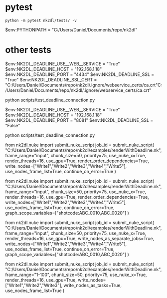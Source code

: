 # pytest
    python -m pytest nk2dl/tests/ -v


$env:PYTHONPATH = "C:/Users/Daniel/Documents/repo/nk2dl"

# other tests

$env:NK2DL_DEADLINE_USE__WEB__SERVICE = "True"
$env:NK2DL_DEADLINE_HOST = "192.168.1.18"
$env:NK2DL_DEADLINE_PORT = "4434"
$env:NK2DL_DEADLINE_SSL = "True"
$env:NK2DL_DEADLINE_SSL_CERT = "C:/Users/Daniel/Documents/repo/nk2dl/.ignore/webservice_certs/ca.crt"C:/Users/Daniel/Documents/repo/nk2dl/.ignore/webservice_certs/ca.crt"

python scripts/test_deadline_connection.py



$env:NK2DL_DEADLINE_USE__WEB__SERVICE = "True"
$env:NK2DL_DEADLINE_HOST = "192.168.1.18"
$env:NK2DL_DEADLINE_PORT = "8081"
$env:NK2DL_DEADLINE_SSL = "False"

python scripts/test_deadline_connection.py


from nk2dl.nuke import submit_nuke_script
job_id = submit_nuke_script(
    "C:/Users/Daniel/Documents/repo/nk2dl/examples/renderWithDeadline.nk",
    frame_range="input",
    chunk_size=50,
    priority=75,
    use_nuke_x=True,
    render_threads=16,
    use_gpu=True,
    render_order_dependencies=True,
    write_nodes=["Write1","Write2","Write3","Write4","Write5"],
    use_nodes_frame_list=True,
    continue_on_error=True
)

from nk2dl.nuke import submit_nuke_script
job_id = submit_nuke_script(
    "C:/Users/Daniel/Documents/repo/nk2dl/examples/renderWithDeadline.nk",
    frame_range="input",
    chunk_size=50,
    priority=75,
    use_nuke_x=True,
    render_threads=16,
    use_gpu=True,
    render_order_dependencies=True,
    write_nodes=["Write1","Write2","Write3","Write4","Write5"],
    use_nodes_frame_list=True,
    continue_on_error=True,
    graph_scope_variables=["shotcode:ABC_0010,ABC_0020"]
)


from nk2dl.nuke import submit_nuke_script
job_id = submit_nuke_script(
    "C:/Users/Daniel/Documents/repo/nk2dl/examples/renderWithDeadline.nk",
    frame_range="input",
    chunk_size=50,
    priority=75,
    use_nuke_x=True,
    render_threads=16,
    use_gpu=True,
    write_nodes_as_separate_jobs=True,
    write_nodes=["Write1","Write2","Write3","Write4","Write5"],
    use_nodes_frame_list=True,
    continue_on_error=True,
    graph_scope_variables=["shotcode:ABC_0010,ABC_0020"]
)



from nk2dl.nuke import submit_nuke_script
job_id = submit_nuke_script(
    "C:/Users/Daniel/Documents/repo/nk2dl/examples/renderWithDeadline.nk",
    frame_range="1-100",
    chunk_size=50,
    priority=75,
    use_nuke_x=True,
    render_threads=16,
    use_gpu=True,
    write_nodes=["Write1","Write2","Write3"],
    write_nodes_as_tasks=True,
    use_nodes_frame_list=True
)